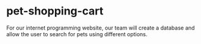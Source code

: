 # pet-shopping-cart
For our internet programming website, our team will create a database and allow the user to search for pets using different options.
